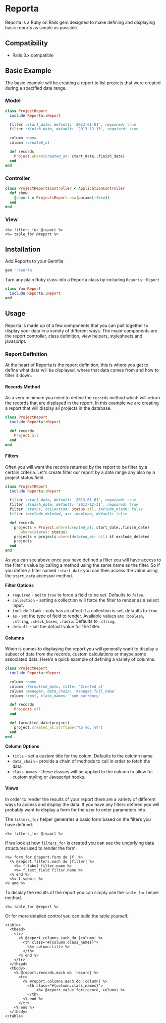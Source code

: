 # Reporta

Reporta is a Ruby on Rails gem designed to make defining and displaying basic reports as simple as possible.

## Compatibility

* Rails 3.x compatible

## Basic Example

The basic example will be creating a report to list projects that were created during a specified date range.

### Model

```ruby
class ProjectReport
  include Reporta::Report

  filter :start_date, default: '2013-01-01', required: true
  filter :finish_date, default: '2013-12-13', required: true

  column :name
  column :created_at

  def records
    Project.where(created_at: start_date..finish_date)
  end
end
```

### Controller

```ruby
class ProjectReportsController < ApplicationController
  def show
    @report = ProjectsReport.new(params[:form])
  end
end
```

### View

```erb
<%= filters_for @report %>
<%= table_for @report %>
```

## Installation

Add Reporta to your Gemfile

```ruby
gem 'reporta'
```

Turn any plain Ruby class into a Reporta class by including `Reporta::Report`

```ruby
class YourReport
  include Reporta::Report
end
```

## Usage

Reporta is made up of a few components that you can pull together to display your data in a variety of different ways. The major components are the report controller, class definition, view helpers, stylesheets and javascript.

### Report Definition

At the heart of Reporta is the report definition, this is where you get to define what data will be displayed, where that data comes from and how to filter it down.

#### Records Method

As a very minimum you need to define the `records` method which will return the records that are displayed in the report. In this example we are creating a report that will display all projects in the database.

```ruby
class ProjectReport
  include Reporta::Report

  def records
    Project.all
  end
end
```

#### Filters

Often you will want the records returned by the report to be filter by a certain criteria. Let's create filter our report by a date range any also by a project status field.

```ruby
class ProjectReport
  include Reporta::Report

  filter :start_date, default: '2013-01-01', required: true
  filter :finish_date, default: '2013-12-31', required: true
  filter :status, collection: Status.all, include_blank: false
  filter :exclude_deleted, as: :boolean, default: false

  def records
    projects = Project.where(created_at: start_date..finish_date)
      .where(status: status)
    projects = projects.where(deleted_at: nil) if exclude_deleted
    projects
  end
end
```

As you can see above once you have defined a filter you will have access to the filter's value by calling a method using the same name as the filter. So if you define a filter named `:start_date` you can then access the value using the `start_date` accessor method.

**Filter Options**

* `required` - set to `true` to force a field to be set. Defaults to `false`.
* `collection` - setting a collection will force the filter to render as a select input.
* `include_blank` - only has an affect if a collection is set. defaults to `true`.
* `as` - set the type of field to render. Available values are `:boolean`, `:string`, `:check_boxes`, `:radio`. Defaults to `:string`.
* `default` - set the default value for the filter.

#### Columns

When is comes to displaying the report you will generally want to display a subset of data from the records, custom calculations or maybe some associated data. Here's a quick example of defining a variety of columns.

```ruby
class ProjectReport
  include Reporta::Report

  column :name
  column :formatted_date, title: 'Created at'
  column :manager, data_chain: 'manager.full_name'
  column :cost, class_names: 'sum currency'

  def records
    Projects.all
  end

  def formatted_date(project)
    project.created_at.strftime("%b %d, %Y")
  end
end
```

**Column Options**

* `title` - set a custom title for the colum. Defaults to the column name
* `data_chain` - provide a chain of methods to call in order to fetch the data.
* `class_names` - these classes will be applied to the column to allow for custom styling or Javascript hooks.

#### Views

In order to render the results of your report there are a variety of different ways to access and display the data. If you have any filters defined you will probably want to display a form for the user to enter parameters into.

The `filters_for` helper generates a basic form based on the filters you have defined.

```erb
<%= filters_for @report %>
```
If we look at how `filters_for` is created you can see the underlying data structures used to render the form.

```erb
<%= form_for @report.form do |f| %>
  <% @report.filters.each do |filter| %>
    <%= f.label filter.name %>
    <%= f.text_field filter.name %>
  <% end %>
  <%= f.submit %>
<% end %>
```
To display the results of the report you can simply use the `table_for` helper method.

```erb
<%= table_for @report %>
```
Or for more detailed control you can build the table yourself.

```erb
<table>
  <thead>
  	<tr>
      <% @report.columns.each do |column| %>
        <th class="#{column.class_names}">
       	  <%= column.title %>
        </th>
      <% end %>
    </tr>
  </thead>
  <tbody>
    <% @report.records.each do |record| %>
      <tr>
        <% @report.columns.each do |column| %>
          <th class="#{column.class_names}">
         	  <%= @report.value_for(record, column) %>
          </th>
        <% end %>
      </tr>
    <% end %>
  </tbody>
</table>
```
